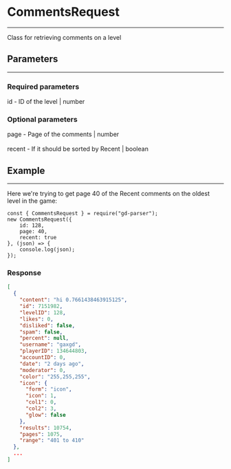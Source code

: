 # CommentsRequest

---
Class for retrieving comments on a level

## Parameters

---
### Required parameters
id - ID of the level | number

### Optional parameters
page - Page of the comments | number<br><br>
recent - If it should be sorted by Recent | boolean

## Example

---
Here we're trying to get page 40 of the Recent comments on the oldest level in the game:
```JS
const { CommentsRequest } = require("gd-parser");
new CommentsRequest({
    id: 128,
    page: 40,
    recent: true
}, (json) => {
    console.log(json);
});
```
### Response
```JSON
[
  {
    "content": "hi 0.7661438463915125",
    "id": 7151982,
    "levelID": 128,
    "likes": 0,
    "disliked": false,
    "spam": false,
    "percent": null,
    "username": "gaxgd",
    "playerID": 134644803,
    "accountID": 0,
    "date": "2 days ago",
    "moderator": 0,
    "color": "255,255,255",
    "icon": {
      "form": "icon",
      "icon": 1,
      "col1": 0,
      "col2": 3,
      "glow": false
    },
    "results": 10754,
    "pages": 1075,
    "range": "401 to 410"
  },
  ...
]
```
